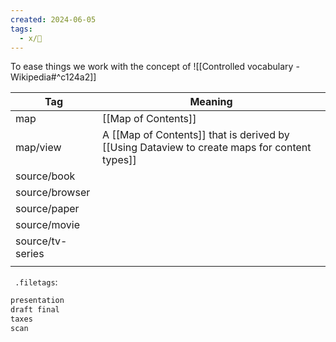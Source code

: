 ```yaml
---
created: 2024-06-05
tags:
  - x/🚧
---
```

To ease things we work with the concept of ![[Controlled vocabulary - Wikipedia#^c124a2]]

| Tag              | Meaning                                               |
| ---------------- | ----------------------------------------------------- |
| map              | [[Map of Contents]]                                   |
| map/view         | A [[Map of Contents]] that is derived by [[Using Dataview to create maps for content types]] |
| source/book      |                                                       |
| source/browser   |                                                       |
| source/paper     |                                                       |
| source/movie     |                                                       |
| source/tv-series |                                                       |
|                  |                                                       |

 
 `
 .filetags`:
```txt
presentation
draft final
taxes
scan
```